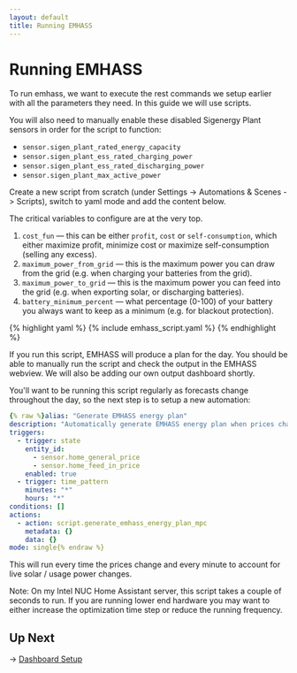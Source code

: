 ```yaml
---
layout: default
title: Running EMHASS
---
```


# Running EMHASS

To run emhass, we want to execute the rest commands we setup earlier with all the parameters they need. In this guide we will use scripts.

You will also need to manually enable these disabled Sigenergy Plant sensors in order for the script to function:

- `sensor.sigen_plant_rated_energy_capacity`
- `sensor.sigen_plant_ess_rated_charging_power`
- `sensor.sigen_plant_ess_rated_discharging_power`
- `sensor.sigen_plant_max_active_power`

Create a new script from scratch (under Settings -> Automations & Scenes -> Scripts), switch to yaml mode and add the content below.

The critical variables to configure are at the very top.

1. `cost_fun` — this can be either `profit`, `cost` or `self-consumption`, which either maximize profit, minimize cost or maximize self-consumption (selling any excess).
2. `maximum_power_from_grid` — this is the maximum power you can draw from the grid (e.g. when charging your batteries from the grid).
3. `maximum_power_to_grid` — this is the maximum power you can feed into the grid (e.g. when exporting solar, or discharging batteries).
4. `battery_minimum_percent` — what percentage (0-100) of your battery you always want to keep as a minimum (e.g. for blackout protection).

{% highlight yaml %}
{% include emhass_script.yaml %}
{% endhighlight %}

If you run this script, EMHASS will produce a plan for the day. You should be able to manually run the script and check the output in the EMHASS webview. We will also be adding our own output dashboard shortly.

You'll want to be running this script regularly as forecasts change throughout the day, so the next step is to setup a new automation:

```yaml
{% raw %}alias: "Generate EMHASS energy plan"
description: "Automatically generate EMHASS energy plan when prices change"
triggers:
  - trigger: state
    entity_id:
      - sensor.home_general_price
      - sensor.home_feed_in_price
    enabled: true
  - trigger: time_pattern
    minutes: "*"
    hours: "*"
conditions: []
actions:
  - action: script.generate_emhass_energy_plan_mpc
    metadata: {}
    data: {}
mode: single{% endraw %}
```

This will run every time the prices change and every minute to account for live solar / usage power changes.

Note: On my Intel NUC Home Assistant server, this script takes a couple of seconds to run. If you are running lower end hardware you may want to either increase the optimization time step or reduce the running frequency.

## Up Next

→ [Dashboard Setup](/pages/dashboard)
